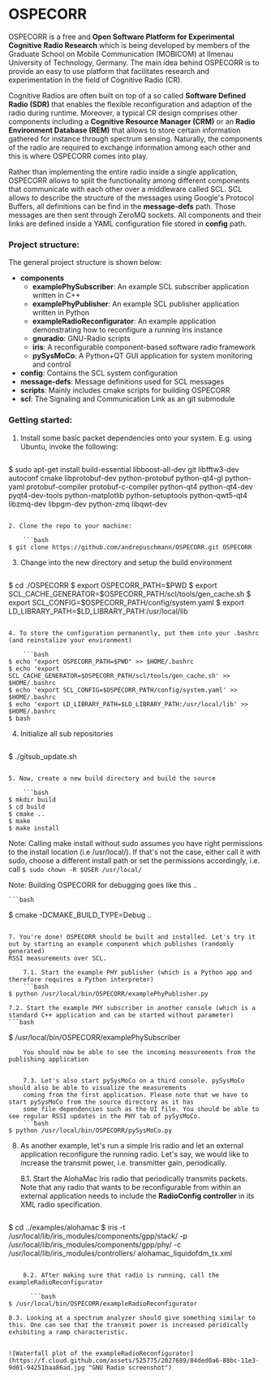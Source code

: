 # OSPECORR

OSPECORR is a free and __Open Software Platform for Experimental Cognitive Radio Research__ which is being developed by members
of the Graduate School on Mobile Communication (MOBICOM) at Ilmenau University of Technology, Germany.
The main idea behind OSPECORR is to provide an easy to use platform that facilitates research and experimentation in the
field of Cognitive Radio (CR).

Cognitive Radios are often built on top of a so called __Software Defined Radio (SDR)__ that enables the flexible reconfiguration
and adaption of the radio during runtime. Moreover, a typical CR design comprises other components including a 
__Cognitive Resource Manager (CRM)__
or an __Radio Environment Database (REM)__ that allows to store certain information gathered for instance through spectrum sensing. Naturally, the components of the radio are required to exchange information among each other and this is where OSPECORR comes into play.

Rather than implementing the entire radio inside a single application, OSPECORR allows to split the functionality among
different components that communicate with each other over a middleware called SCL. SCL allows to describe the structure of the messages using Google's Protocol Buffers, all definitions can be find in the __message-defs__ path. Those messages are then sent through ZeroMQ sockets. All components and their links are defined inside a YAML configuration file stored in __config__ path.


### Project structure:

The general project structure is shown below:

* __components__
    * __examplePhySubscriber__: An example SCL subscriber application written in C++
    * __examplePhyPublisher__: An example SCL publisher application written in Python
    * __exampleRadioReconfigurator__: An example application demonstrating how to reconfigure a running Iris instance
    * __gnuradio__: GNU-Radio scripts
    * __iris__: A reconfigurable component-based software radio framework
    * __pySysMoCo__: A Python+QT GUI application for system monitoring and control
* __config__: Contains the SCL system configuration
* __message-defs__: Message definitions used for SCL messages
* __scripts__: Mainly includes cmake scripts for building OSPECORR
* __scl__: The Signaling and Communication Link as an git submodule


### Getting started:

1. Install some basic packet dependencies onto your system. E.g. using Ubuntu, invoke the following:

   ```bash
$ sudo apt-get install build-essential libboost-all-dev git libfftw3-dev autoconf cmake libprotobuf-dev python-protobuf python-qt4-gl python-yaml protobuf-compiler protobuf-c-compiler python-qt4 python-qt4-dev pyqt4-dev-tools python-matplotlib python-setuptools python-qwt5-qt4 libzmq-dev libpgm-dev python-zmq libqwt-dev
```   

2. Clone the repo to your machine:

    ```bash
$ git clone https://github.com/andrepuschmann/OSPECORR.git OSPECORR
```
3. Change into the new directory and setup the build environment

    ```bash
$ cd ./OSPECORR
$ export OSPECORR_PATH=$PWD
$ export SCL_CACHE_GENERATOR=$OSPECORR_PATH/scl/tools/gen_cache.sh
$ export SCL_CONFIG=$OSPECORR_PATH/config/system.yaml
$ export LD_LIBRARY_PATH=$LD_LIBRARY_PATH:/usr/local/lib
```

4. To store the configuration permanently, put them into your .bashrc (and reinstalize your environment)

    ```bash
$ echo "export OSPECORR_PATH=$PWD" >> $HOME/.bashrc
$ echo 'export SCL_CACHE_GENERATOR=$OSPECORR_PATH/scl/tools/gen_cache.sh' >> $HOME/.bashrc
$ echo 'export SCL_CONFIG=$OSPECORR_PATH/config/system.yaml' >> $HOME/.bashrc
$ echo 'export LD_LIBRARY_PATH=$LD_LIBRARY_PATH:/usr/local/lib' >> $HOME/.bashrc
$ bash
```


4. Initialize all sub repositories

    ```bash
$ ./gitsub_update.sh
```

5. Now, create a new build directory and build the source

    ```bash
$ mkdir build
$ cd build
$ cmake ..
$ make
$ make install
```
   Note: Calling make install without sudo assumes you have right permissions to the install location (i.e /usr/local/). 
   If that's not the case, either call it with sudo, choose a different install path or set the permissions accordingly,
   i.e. call ```$ sudo chown -R $USER /usr/local/```
   
   Note: Building OSPECORR for debugging goes like this ..

    ```bash
$ cmake -DCMAKE_BUILD_TYPE=Debug ..
```

7. You're done! OSPECORR should be built and installed. Let's try it out by starting an example component which publishes (randomly generated)
RSSI measurements over SCL.

    7.1. Start the example PHY publisher (which is a Python app and therefore requires a Python interpreter)
    ```bash
$ python /usr/local/bin/OSPECORR/examplePhyPublisher.py
```

    7.2. Start the example PHY subscriber in another console (which is a standard C++ application and can be started without parameter)
    ```bash
$ /usr/local/bin/OSPECORR/examplePhySubscriber
```
    You should now be able to see the incoming measurements from the publishing application
    
    
    7.3. Let's also start pySysMoCo on a third console. pySysMoCo should also be able to visualize the measurements
    coming from the first application. Please note that we have to start pySysMoCo from the source directory as it has
    some file dependencies such as the UI file. You should be able to see regular RSSI updates in the PHY tab of pySysMoCo.
    ```bash
$ python /usr/local/bin/OSPECORR/pySysMoCo.py
```

8. As another example, let's run a simple Iris radio and let an external application reconfigure the running radio. Let's say, we would like to increase the transmit power, i.e. transmitter gain, periodically. 

    8.1. Start the AlohaMac Iris radio that periodically transmits packets. Note that any radio that wants to be reconfigurable from within an external application needs to include the __RadioConfig controller__ in its XML radio specification.


      ```bash
$ cd ../examples/alohamac
$ iris -t /usr/local/lib/iris_modules/components/gpp/stack/ -p /usr/local/lib/iris_modules/components/gpp/phy/ -c /usr/local/lib/iris_modules/controllers/ alohamac_liquidofdm_tx.xml
```

    8.2. After making sure that radio is running, call the exampleRadioReconfigurator

      ```bash
$ /usr/local/bin/OSPECORR/exampleRadioReconfigurator
```


    8.3. Looking at a spectrum analyzer should give something similar to this. One can see that the transmit power is increased peridically exhibiting a ramp characteristic.
    

    ![Waterfall plot of the exampleRadioReconfigurator](https://f.cloud.github.com/assets/525775/2027689/84ded0a6-88bc-11e3-9d01-94251baa86ad.jpg "GNU Radio screenshot")

